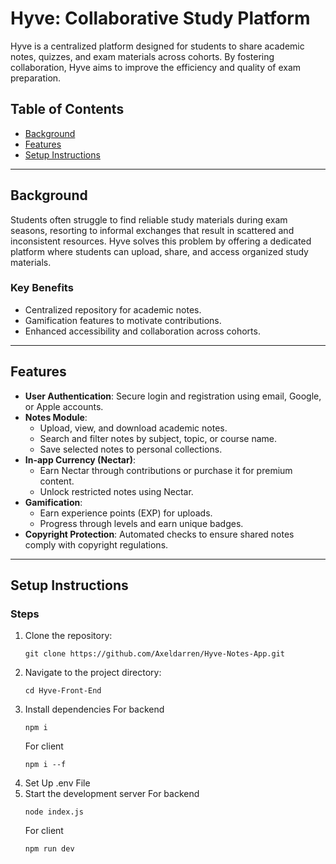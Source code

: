 # Hyve: Collaborative Study Platform

Hyve is a centralized platform designed for students to share academic notes, quizzes, and exam materials across cohorts. By fostering collaboration, Hyve aims to improve the efficiency and quality of exam preparation.

## Table of Contents

- [Background](#background)
- [Features](#features)
- [Setup Instructions](#setup-instructions)

---

## Background

Students often struggle to find reliable study materials during exam seasons, resorting to informal exchanges that result in scattered and inconsistent resources. Hyve solves this problem by offering a dedicated platform where students can upload, share, and access organized study materials.

### Key Benefits
- Centralized repository for academic notes.
- Gamification features to motivate contributions.
- Enhanced accessibility and collaboration across cohorts.

---

## Features

- **User Authentication**: Secure login and registration using email, Google, or Apple accounts.
- **Notes Module**:
  - Upload, view, and download academic notes.
  - Search and filter notes by subject, topic, or course name.
  - Save selected notes to personal collections.
- **In-app Currency (Nectar)**:
  - Earn Nectar through contributions or purchase it for premium content.
  - Unlock restricted notes using Nectar.
- **Gamification**:
  - Earn experience points (EXP) for uploads.
  - Progress through levels and earn unique badges.
- **Copyright Protection**: Automated checks to ensure shared notes comply with copyright regulations.

---

## Setup Instructions

### Steps
1. Clone the repository:
   ```
   git clone https://github.com/Axeldarren/Hyve-Notes-App.git
   ```
2. Navigate to the project directory:
   ```
   cd Hyve-Front-End
   ```
4. Install dependencies
   For backend
   ```
   npm i
   ```
   For client
   ```
   npm i --f
   ```
5. Set Up .env File
6. Start the development server
   For backend
   ```
   node index.js
   ```
   For client
   ```
   npm run dev
   ```
